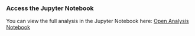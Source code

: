 ### Access the Jupyter Notebook
You can view the full analysis in the Jupyter Notebook here: [Open Analysis Notebook](notebooks/analysis-3.ipynb)

